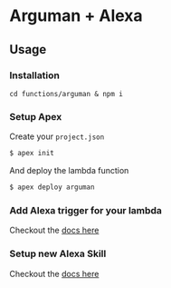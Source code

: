 # Arguman + Alexa

## Usage

### Installation

`cd functions/arguman & npm i`

### Setup Apex

Create your `project.json`

```sh
$ apex init
```

And deploy the lambda function

```sh
$ apex deploy arguman
```

### Add Alexa trigger for your lambda

Checkout the [docs here](https://developer.amazon.com/docs/custom-skills/host-a-custom-skill-as-an-aws-lambda-function.html)

### Setup new Alexa Skill

Checkout the [docs here](https://developer.amazon.com/docs/custom-skills/steps-to-build-a-custom-skill.html)
